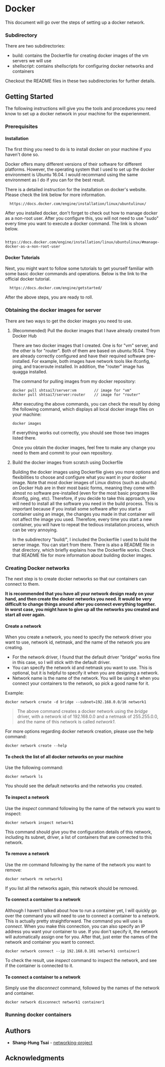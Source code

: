 # Docker

This document will go over the steps of setting up a docker network.

### Subdirectory

There are two subdirectories:   
* build: contains the Dockerfile for creating docker images of the vm servers we will use
* shellscript: contains shellscripts for configuring docker networks and containers
      
Checkout the README files in these two subdirectories for further details.

## Getting Started

The following instructions will give you the tools and procedures you need know to set up a docker network in your machine for the experienment. 

### Prerequisites

#### Installation

The first thing you need to do is to install docker on your machine if you haven't done so.

Docker offers many different versions of their software for different platforms. However, the operating system that I used to set up the docker environment is Ubuntu 16.04. I would recommand using the same environment as I do if you can for the best result. 

There is a detailed instruction for the installation on docker's website. Please check the link below for more information.
     
      https://docs.docker.com/engine/installation/linux/ubuntulinux/ 
     
After you installed docker, don't forget to check out how to manage docker as a non-root user. After you configure this, you will not need to use "sudo" every time you want to execute a docker command. The link is shown below.

      https://docs.docker.com/engine/installation/linux/ubuntulinux/#manage-docker-as-a-non-root-user
     
#### Docker Tutorials

Next, you might want to follow some tutorials to get yourself familiar with some basic docker commands and operations. Below is the link to the official docker tutorial.

      https://docs.docker.com/engine/getstarted/

After the above steps, you are ready to roll.

### Obtaining the docker images for server

There are two ways to get the docker images you need to use.

1. (Recommended) Pull the docker images that I have already created from Docker Hub

      There are two docker images that I created. One is for "vm" server, and the other is for "router". Both of them are based on ubuntu:16.04. They are already correctly configured and have their required software pre-installed. For example, both images have network tools like ifconfig, ping, and traceroute installed. In addition, the "router" image has quagga installed.
      
      The command for pulling images from my docker repository:

      ```
      docker pull shtsai7/server:vm        // image for "vm" 
      docker pull shtsai7/server:router    // image for "router"
      ```
      
      After executing the above commands, you can check the result by doing the following command, which displays all local docker image files on your machine:
      
      ```
      docker images
      ```
      
      If everything works out correctly, you should see those two images listed there.
      
      Once you obtain the docker images, feel free to make any change you need to them and commit to your own repository.
      
2. Build the docker images from scratch using Dockerfile

      Building the docker images using Dockerfile gives you more options and flexibilities to choose and configure what you want in your docker image. Note that most docker images of Linux distros (such as ubuntu) on Docker Hub are in their most basic forms, meaning they come with almost no software pre-installed (even for the most basic programs like ifconfig, ping, etc). Therefore, if you decide to take this approach, you will need to install all the software you need in the build process. This is important because if you install some software after you start a container using an image, the changes you made in that container will not affect the image you used. Therefore, every time you start a new container, you will have to repeat the tedious installation process, which can be very annoying.
      
      In the subdirectory "build/", I included the Dockerfile I used to build the server image. You can start from there. There is also a README file in that directory, which briefly explains how the Dockerfile works. Check that README file for more information about building docker images.

### Creating Docker networks

The next step is to create docker networks so that our containers can connect to them. 

**It is recommended that you have all your network design ready on your hand, and then create the docker networks you need. It would be very difficult to change things around after you connect everything together. In worst case, you might have to give up all the networks you created and start all over again.**

#### Create a network

When you create a network, you need to specify the network driver you want to use, network id, netmask, and the name of the network you are creating.

* For the network driver, I found that the default driver "bridge" works fine in this case, so I will stick with the default driver. 
* You can specify the network id and netmask you want to use. This is optional, but it is helpful to specify it when you are designing a network.
* Network name is the name of the network. You will be using it when you connect your containers to the network, so pick a good name for it.

Example:
```
docker network create -d bridge --subnet=192.168.0.0/16 network1
```
> The above command creates a docker network using the *bridge* driver, with a network id of 192.168.0.0 and a netmask of             255.255.0.0, and the name of this network is called *network1*.

For more options regarding docker network creation, please use the help command:
```
docker network create --help
```

#### To check the list of all docker networks on your machine

Use the following command:
```
docker network ls
```
You should see the default networks and the networks you created.

#### To inspect a network

Use the *inspect* command following by the name of the network you want to inspect:
```
docker network inspect network1
```
This command should give you the configuration details of this network, including its subnet, driver, a list of containers that are connected to this network. 

#### To remove a network

Use the *rm* command following by the name of the network you want to remove:
```
docker network rm network1
```
If you list all the networks again, this network should be removed.

#### To connect a container to a network

Although I haven't talked about how to run a container yet, I will quickly go over the command you will need to use to connect a container to a network. This is actually pretty straightforward. 
The command you will use is *connect*. When you make this connection, you can also specify an IP address you want your container to use. If you don't specify it, the network will automatically assign one for you. After that, just enter the names of the network and container you want to connect.
```
docker network connect --ip 192.168.0.101 network1 container1
```

To check the result, use *inspect* command to inspect the network, and see if the container is connected to it.

#### To connect a container to a network

Simply use the *disconnect* command, followed by the names of the network and container.
```
docker network disconnect network1 container1
```

### Running docker containers


## Authors

* **Shang-Hung Tsai** - [networking-project](https://github.com/shtsai7/networking-project.git)

## Acknowledgments


